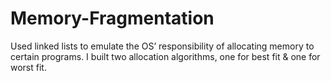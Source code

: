 # Memory-Fragmentation
Used linked lists to emulate the OS’ responsibility of allocating memory to certain programs. I built two allocation algorithms, one for best fit &amp; one for worst fit.

